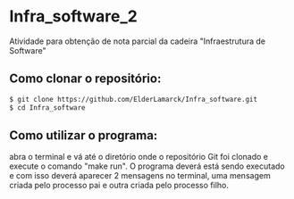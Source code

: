 # Infra_software_2
Atividade para obtenção de nota parcial da cadeira "Infraestrutura de Software"

## Como clonar o repositório:
```bash
$ git clone https://github.com/ElderLamarck/Infra_software.git
$ cd Infra_software
```

## Como utilizar o programa:
abra o terminal e vá até o diretório onde o repositório Git foi clonado e execute o comando "make run". O programa deverá está sendo executado e com isso deverá aparecer 2 mensagens no terminal, uma mensagem criada pelo processo pai e outra criada pelo processo filho.
